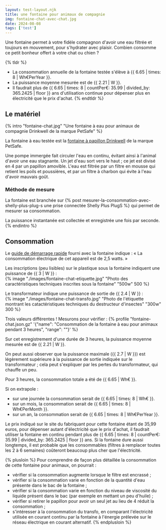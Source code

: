 ```yaml
---
layout: test-layout.njk 
title: une fontaine pour animaux de compagnie
img: fontaine-chat-avec-chat.jpg
date: 2024-08-08
tags: ['test']
---
```


Une fontaine permet à votre fidèle compagnon d'avoir une eau filtrée et toujours en mouvement, pour s'hydrater avec plaisir. Combien consomme ce petit bonheur offert à votre chat ou chien ?
<!-- excerpt -->

{% tldr %}
- La consommation annuelle de la fontaine testée s'élève à {{ 6.65 | times: 8 | Wh€PerYear }}.
- La puissance moyenne mesurée est de {{ 2.21 | W }}.
- Il faudrait plus de {{ 6.65 | times: 8 | countPer€: 35.99 | divided_by: 365.2425 | floor }} ans d'utilisation continue pour dépenser plus en électricité que le prix d'achat.
{% endtldr %}

## Le matériel
{% intro "fontaine-chat.jpg" "Une fontaine à eau pour animaux de compagnie Drinkwell de la marque PetSafe" %}

La fontaine à eau testée est la [fontaine à papillon Drinkwell](https://fr.petsafe.net/collections/fontaines-pour-animaux/products/fontaine-a-eau-papillon-drinkwell-de-petsafe-pour-animaux-de-compagnie) de la marque PetSafe.

Une pompe immergée fait circuler l'eau en continu, évitant ainsi à l'animal d'avoir une eau stagnante. Un jet d'eau sort vers le haut ; ce jet est divisé en 4 par un papillon amovible. L'eau est filtrée par un filtre en mousse qui retient les poils et poussières, et par un filtre à charbon qui évite à l'eau d'avoir mauvais goût.

### Méthode de mesure

La fontaine est branchée sur {% post mesurer-la-consommation-avec-shelly-plus-plug-s une prise connectée Shelly Plus PlugS %} qui permet de mesurer sa consommation.

La puissance instantanée est collectée et enregistrée une fois par seconde.
{% endintro %}

## Consommation

Le [guide de démarrage rapide](https://intl.petsafe.net/media/downloads/R4_400-2433-19_MW_compressed.pdf) fourni avec la fontaine indique : « La consommation électrique de cet appareil est de 2,5 watts. »

Les inscriptions (peu lisibles) sur le plastique sous la fontaine indiquent une puissance de {{ 3 | W }} :  
{% image "./images/fontaine-chat-etiquette.jpg" "Photo des caractéristiques techniques inscrites sous la fontaine" "500w" 500 %}  

Le transformateur indique une puissance de sortie de {{ 2.4 | W }} :  
{% image "./images/fontaine-chat-transfo.jpg" "Photo de l'étiquette montrant les catactéristiques techniques du destructeur d'insectes" "300w" 300 %}  

Trois valeurs différentes ! Mesurons pour vérifier :
{% profile "fontaine-chat.json.gz" '{"name": "Consommation de la fontaine à eau pour animaux pendant 3 heures", "range": ""}' %}

Sur cet enregistrement d'une durée de 3 heures, la puissance moyenne mesurée est de {{ 2.21 | W }}.

On peut aussi observer que la puissance maximale ({{ 2.7 | W }}) est légèrement supérieure à la puissance de sortie indiquée sur le transformateur ; cela peut s'expliquer par les pertes du transformateur, qui chauffe un peu.

Pour 3 heures, la consommation totale a été de {{ 6.65 | Wh€ }}.

Si on extrapole :
- sur une journée la consommation serait de {{ 6.65 | times: 8 | Wh€ }}.
- sur un mois, la consommation serait de {{ 6.65 | times: 8 | Wh€PerMonth }}.
- sur un an, la consommation serait de {{ 6.65 | times: 8 | Wh€PerYear }}.

Le prix indiqué sur le site du fabriquant pour cette fontaine étant de 35,99 euros, pour dépenser autant d'électricité que le prix d'achat, il faudrait utiliser la fontaine en continu pendant plus de  {{ 6.65 | times: 8 | countPer€: 35.99 | divided_by: 365.2425 | floor }} ans. Si la fontaine dure aussi longtemps, il est probable que les consommables (filtres à remplacer toutes les 2 à 6 semaines) coûteront beaucoup plus cher que l'électricité.

{% plusloin %}
Pour comprendre de façon plus détaillée la consommation de cette fontaine pour animaux, on pourrait :
- vérifier si la consommation augmente lorsque le filtre est encrassé ;
- vérifier si la consommation varie en fonction de la quantité d'eau présente dans le bac de la fontaine ;
- vérifier si la consommation varie en fonction du niveau de viscosité du liquide présent dans le bac (par exemple en mettant un peu d'huile) ;
- vérifier si retirer le papillon pour avoir un seul jet au lieu de 4 réduit la consommation ;
- s'intéresser à la consommation du transfo, en comparant l'électricité utilisée en courant continu par la fontaine à l'énergie prélevée sur le réseau électrique en courant alternatif.
{% endplusloin %}

